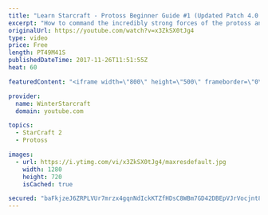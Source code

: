 ```yaml
---
title: "Learn Starcraft - Protoss Beginner Guide #1 (Updated Patch 4.0 FREE TO PLAY)"
excerpt: "How to command the incredibly strong forces of the protoss and cover weaknesses against the other inferior races. Updated for patch 4.0! This guide is not intended for COMPLETELY new players, but those who have played several games/campaign missions and grasp the very basics."
originalUrl: https://youtube.com/watch?v=x3ZkSX0tJg4
type: video
price: Free
length: PT49M41S
publishedDateTime: 2017-11-26T11:51:55Z
heat: 60

featuredContent: "<iframe width=\"800\" height=\"500\" frameborder=\"0\" src=\"https://www.youtube.com/embed/x3ZkSX0tJg4\" allow=\"accelerometer; autoplay; encrypted-media; gyroscope; picture-in-picture\" allowfullscreen></iframe>"

provider:
  name: WinterStarcraft
  domain: youtube.com

topics:
  - StarCraft 2
  - Protoss

images:
  - url: https://i.ytimg.com/vi/x3ZkSX0tJg4/maxresdefault.jpg
    width: 1280
    height: 720
    isCached: true

secured: "baFkjzeJ6ZRPLVUr7mrzx4gqnNdIckKTZfHDsC8WBm7GD42DBEpVJrVocjnt8BJ9KIaBa6EhshCW9MkpE1Ep5s2OKZJcn74PLTdmFHUjejwzQtKSMVSUGLiUPHI3xJnn4XIMQW2lUjNc9f//7yaNY0JK2PhIEcaQWp9IpFFOyCBBH1HNiibMKp4L9UpEH+TPdn4pS1+NVJdP5Hu5T0HV80de5JhbI6kv9Sxyv0s7juPV8/91P6e2DQxEbDzEAz1xuK+N2M9ZnGRo+vrI698qV9TuP38hTXZsKtgB6M/Du2IRLu8UOjx4UJb916vN+T1TBdjx0tjY8apRLiZuemNslfPjgEso0VoOxOFGodpefO8/QpdmJqwHttxp/M48iAXrUL/s+yK71uSaxM4E+n6lEPfFpkTzuQWlEX0VL2LC9yq5SNxZFJbCHr9wBxLJTJl1;xdrzud8Kc5LHZFCQFd14mA=="
---
```


